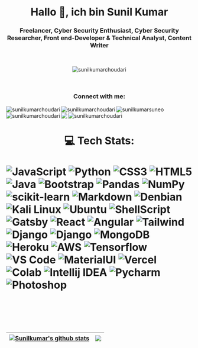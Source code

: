 <h1 align="center">Hallo 👋, ich bin Sunil Kumar</h1>
<h3 align="center">Freelancer, Cyber Security Enthusiast, Cyber Security Researcher, Front end-Developer & Technical Analyst, Content Writer</h3>
<br>
<p align="Center"> <img src="https://komarev.com/ghpvc/?username=sunilkumarchoudari" alt="sunilkumarchoudari" /> </p>
<br>
<h3 align="center">Connect with me:</h3>
<div align="center" dir="center">

<a href="http://infoskc.tech" target="_blank"> <img align="left" src="https://img.shields.io/badge/website-000000?style=for-the-badge&logo=About.me&logoColor=white" alt="sunilkumarchoudari"/></a>

<a href="https://codepen.io/sunilkumarchoudari" target="_blank"><img align="left" src="https://img.shields.io/badge/Codepen-000000?style=for-the-badge&logo=codepen&logoColor=white" alt="sunilkumarchoudari"/></a>

<a href="https://twitter.com/sunilkumarsuneo" target="_blank"><img align="left" src="https://img.shields.io/badge/Twitter-1DA1F2?style=for-the-badge&logo=twitter&logoColor=white" alt="sunilkumarsuneo"/></a>

<a href="https://linkedin.com/in/sunilkumarchoudari" target="_blank"><img align="left" src="https://img.shields.io/badge/LinkedIn-0077B5?style=for-the-badge&logo=linkedin&logoColor=whit" alt="sunilkumarchoudari"/></a>

<a href="https://medium.com/@sunilkumarchoudari" target="_blank"><img align="left" src="https://img.shields.io/badge/Medium-12100E?style=for-the-badge&logo=medium&logoColor=white"/></a>

<a href="https://stackoverflow.com/users/19458013/sunil-kumar-choudari" target="_blank"><img align="left" src="https://img.shields.io/badge/Stack_Overflow-FE7A16?style=for-the-badge&logo=stack-overflow&logoColor=white" alt="sunilkumarchoudari"/></a>



</div>
<br>
<br>
<h1 align="center">💻 Tech Stats:<h1>

![JavaScript](https://img.shields.io/badge/javascript-%23323330.svg?style=for-the-badge&logo=javascript&logoColor=%23F7DF1E) 
![Python](https://img.shields.io/badge/python-3670A0?style=for-the-badge&logo=python&logoColor=ffdd54) 
![CSS3](https://img.shields.io/badge/css3-%231572B6.svg?style=for-the-badge&logo=css3&logoColor=white) 
![HTML5](https://img.shields.io/badge/html5-%23E34F26.svg?style=for-the-badge&logo=html5&logoColor=white) 
![Java](https://img.shields.io/badge/java-%23ED8B00.svg?style=for-the-badge&logo=java&logoColor=white)
![Bootstrap](https://img.shields.io/badge/bootstrap-%23563D7C.svg?style=for-the-badge&logo=bootstrap&logoColor=white) 
![Pandas](https://img.shields.io/badge/pandas-%23150458.svg?style=for-the-badge&logo=pandas&logoColor=white) 
![NumPy](https://img.shields.io/badge/numpy-%23013243.svg?style=for-the-badge&logo=numpy&logoColor=white) 
![scikit-learn](https://img.shields.io/badge/scikit--learn-%23F7931E.svg?style=for-the-badge&logo=scikit-learn&logoColor=white)
![Markdown](https://img.shields.io/badge/markdown-%23000000.svg?style=for-the-badge&logo=markdown&logoColor=white) 
![Denbian](https://img.shields.io/badge/Debian-A81D33?style=for-the-badge&logo=debian&logoColor=white)
![Kali Linux](https://img.shields.io/badge/Kali_Linux-557C94?style=for-the-badge&logo=kali-linux&logoColor=white)
![Ubuntu](https://img.shields.io/badge/Ubuntu-E95420?style=for-the-badge&logo=ubuntu&logoColor=white)
![ShellScript](https://img.shields.io/badge/Shell_Script-121011?style=for-the-badge&logo=gnu-bash&logoColor=white)
![Gatsby](https://img.shields.io/badge/Gatsby-663399?style=for-the-badge&logo=gatsby&logoColor=white)
![React](https://img.shields.io/badge/React-20232A?style=for-the-badge&logo=react&logoColor=61DAFB)
![Angular](https://img.shields.io/badge/Angular-DD0031?style=for-the-badge&logo=angular&logoColor=white)
![Tailwind](https://img.shields.io/badge/Tailwind_CSS-38B2AC?style=for-the-badge&logo=tailwind-css&logoColor=white)
![Django](https://img.shields.io/badge/Django-092E20?style=for-the-badge&logo=django&logoColor=white)
![Django](https://img.shields.io/badge/Flask-000000?style=for-the-badge&logo=flask&logoColor=white)
![MongoDB](https://img.shields.io/badge/MongoDB-4EA94B?style=for-the-badge&logo=mongodb&logoColor=white)
![Heroku](https://img.shields.io/badge/Heroku-430098?style=for-the-badge&logo=heroku&logoColor=white)
![AWS](https://img.shields.io/badge/Amazon_AWS-232F3E?style=for-the-badge&logo=amazon-aws&logoColor=white)
![Tensorflow](https://img.shields.io/badge/TensorFlow-FF6F00?style=for-the-badge&logo=tensorflow&logoColor=white)
![VS Code](https://img.shields.io/badge/Visual_Studio_Code-0078D4?style=for-the-badge&logo=visual%20studio%20code&logoColor=whi)
![MaterialUI](https://img.shields.io/badge/Material--UI-0081CB?style=for-the-badge&logo=material-ui&logoColor=white)
![Vercel](https://img.shields.io/badge/Vercel-000000?style=for-the-badge&logo=vercel&logoColor=white)
![Colab](https://img.shields.io/badge/Colab-F9AB00?style=for-the-badge&logo=googlecolab&color=52525)
![Intellij IDEA](https://img.shields.io/badge/IntelliJ_IDEA-000000.svg?style=for-the-badge&logo=intellij-idea&logoColor=white)
![Pycharm](https://img.shields.io/badge/PyCharm-000000.svg?&style=for-the-badge&logo=PyCharm&logoColor=white)
![Photoshop](https://aleen42.github.io/badges/src/photoshop.svg)

<br>
<br>

| <a href="https://github.com/sunilkumarchoudari"><img align="center" src="https://github-readme-stats.vercel.app/api?username=sunilkumarchoudari&show_icons=true&include_all_commits=true&theme=buefy&hide_border=true" alt="Sunilkumar's github stats" /></a> | <a href="https://github.com/sunilkumarchoudari"><img align="center" src="https://github-readme-stats.vercel.app/api/top-langs/?username=sunilkumarchoudari&layout=compact&theme=buefy&hide_border=true" /></a> |
| ------------- | ------------- |
